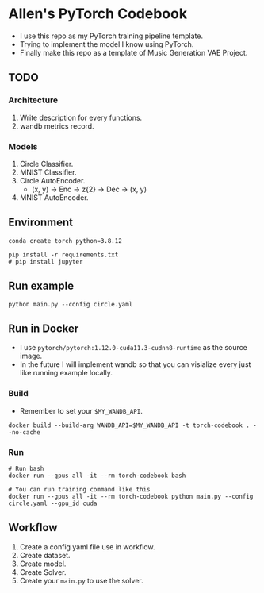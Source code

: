 # Allen's PyTorch Codebook

- I use this repo as my PyTorch training pipeline template.
- Trying to implement the model I know using PyTorch.
- Finally make this repo as a template of Music Generation VAE Project.

## TODO

### Architecture

1. Write description for every functions.
2. wandb metrics record.

### Models

1. Circle Classifier.
2. MNIST Classifier.
3. Circle AutoEncoder.
   - (x, y) -> Enc -> z{2} -> Dec -> (x, y)
4. MNIST AutoEncoder.

## Environment

```
conda create torch python=3.8.12
```

```
pip install -r requirements.txt
# pip install jupyter
```

## Run example

```
python main.py --config circle.yaml
```

## Run in Docker

- I use `pytorch/pytorch:1.12.0-cuda11.3-cudnn8-runtime` as the source image.
- In the future I will implement wandb so that you can visialize every just like running example locally.

### Build

- Remember to set your `$MY_WANDB_API`.

```
docker build --build-arg WANDB_API=$MY_WANDB_API -t torch-codebook . --no-cache
```

### Run

```
# Run bash
docker run --gpus all -it --rm torch-codebook bash

# You can run training command like this
docker run --gpus all -it --rm torch-codebook python main.py --config circle.yaml --gpu_id cuda
```

## Workflow

1. Create a config yaml file use in workflow.
2. Create dataset.
3. Create model.
4. Create Solver.
5. Create your `main.py` to use the solver.
